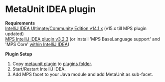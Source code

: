 # MetaUnit IDEA plugin
<b>Requirements</b><br/>
<a target=_blank href="https://www.jetbrains.com/idea/download/">IntelliJ IDEA Ultimate/Community Edition v14.1.x</a> (v15.x till MPS plugin updated)<br/>
<a target=_blank href="https://www.jetbrains.com/mps/download/">MPS IntelliJ IDEA plugin v3.2.3</a> (or install 'MPS BaseLanguage support' and 'MPS Core' <a target=_blank href="https://www.jetbrains.com/idea/help/installing-updating-and-uninstalling-repository-plugins.html">within IntelliJ IDEA</a>)

<b>Plugin Setup</b><br/>
1. Copy <a href="https://github.com/pfumi/metaunit-plugin/tree/master/plugin">metaunit plugin</a> to <a target=_blank href="https://www.jetbrains.com/idea/help/directories-used-by-intellij-idea-to-store-settings-caches-plugins-and-logs.html">plugins folder</a>.<br/>
2. Start/Restart IntelliJ IDEA.<br/>
3. Add MPS facet to your Java module and add MetaUnit as sub-facet.<br/>
